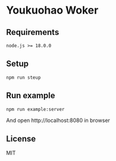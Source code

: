 # Youkuohao Woker 

## Requirements

```
node.js >= 18.0.0
```

## Setup 

```
npm run steup
```

## Run example

```
npm run example:server
```

And open http://localhost:8080 in browser


## License

MIT